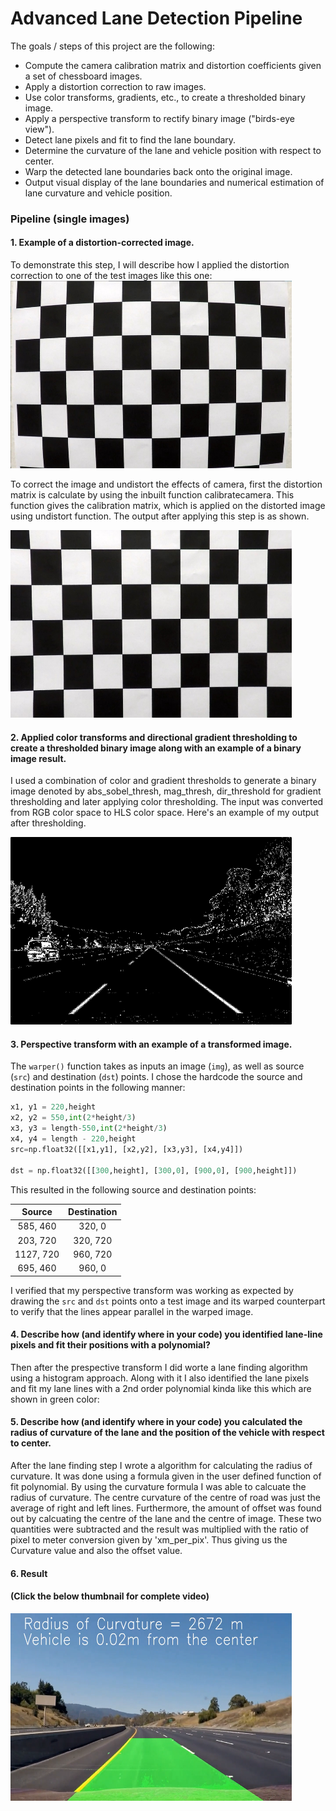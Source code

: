 # Advanced Lane Detection Pipeline

The goals / steps of this project are the following:

* Compute the camera calibration matrix and distortion coefficients given a set of chessboard images.
* Apply a distortion correction to raw images.
* Use color transforms, gradients, etc., to create a thresholded binary image.
* Apply a perspective transform to rectify binary image ("birds-eye view").
* Detect lane pixels and fit to find the lane boundary.
* Determine the curvature of the lane and vehicle position with respect to center.
* Warp the detected lane boundaries back onto the original image.
* Output visual display of the lane boundaries and numerical estimation of lane curvature and vehicle position.

### Pipeline (single images)

#### 1. Example of a distortion-corrected image.

To demonstrate this step, I will describe how I applied the distortion correction to one of the test images like this one:
<img src="before_calibration1.jpg" height="300" width="450">

To correct the image and undistort the effects of camera, first the distortion matrix is calculate by using the inbuilt function calibratecamera. This function gives the calibration matrix, which is applied on the distorted image using undistort function. The output after applying this step is as shown.


<img src="calibration1.jpg" height="300" width="450">

#### 2. Applied color transforms and directional gradient thresholding to create a thresholded binary image along with an example of a binary image result.

I used a combination of color and gradient thresholds to generate a binary image  denoted by abs_sobel_thresh, mag_thresh, dir_threshold for gradient thresholding and later applying color thresholding. The input was converted from RGB color space to HLS color space. Here's an example of my output after thresholding.

<img src="Binary_combo.jpg" height="300" width="450">

#### 3. Perspective transform with an example of a transformed image.

  The `warper()` function takes as inputs an image (`img`), as well as source (`src`) and destination (`dst`) points.  I chose the hardcode the source and destination points in the following manner:

```python
x1, y1 = 220,height
x2, y2 = 550,int(2*height/3)
x3, y3 = length-550,int(2*height/3)
x4, y4 = length - 220,height
src=np.float32([[x1,y1], [x2,y2], [x3,y3], [x4,y4]])
    
dst = np.float32([[300,height], [300,0], [900,0], [900,height]])
```

This resulted in the following source and destination points:

| Source        | Destination   | 
|:-------------:|:-------------:| 
| 585, 460      | 320, 0        | 
| 203, 720      | 320, 720      |
| 1127, 720     | 960, 720      |
| 695, 460      | 960, 0        |

I verified that my perspective transform was working as expected by drawing the `src` and `dst` points onto a test image and its warped counterpart to verify that the lines appear parallel in the warped image.

[alt text]: ".\output_images\warped_straight_lines.jpg" "Perspective Transform"

#### 4. Describe how (and identify where in your code) you identified lane-line pixels and fit their positions with a polynomial?

Then after the prespective transform I did worte a lane finding algorithm using a histogram approach. Along with it I also identified the lane pixels and fit my lane lines with a 2nd order polynomial kinda like this which are shown in green color:

[alt text]: ".\output_images\Color_fit_lines.jpg" "Lane pixel finding"

#### 5. Describe how (and identify where in your code) you calculated the radius of curvature of the lane and the position of the vehicle with respect to center.

After the lane finding step I wrote a algorithm for calculating the radius of curvature. It was done using a formula given in the user defined function of fit polynomial. By using the curvature formula I was able to calcuate the radius of curvature. The centre curvature of the centre of road was just the average of right and left lines. Furthermore, the amount of offset was found out by calcuating the centre of the lane and the centre of image. These two quantities were subtracted and the result was multiplied with the ratio of pixel to meter conversion given by 'xm_per_pix'. Thus giving us the Curvature value and also the offset value.  

#### 6. Result 
#### (Click the below thumbnail for complete video)
<a href="https://youtu.be/lEwCjSDabyE"> <img src="Thumbnail.png" height="300" width="450"> </a> 


